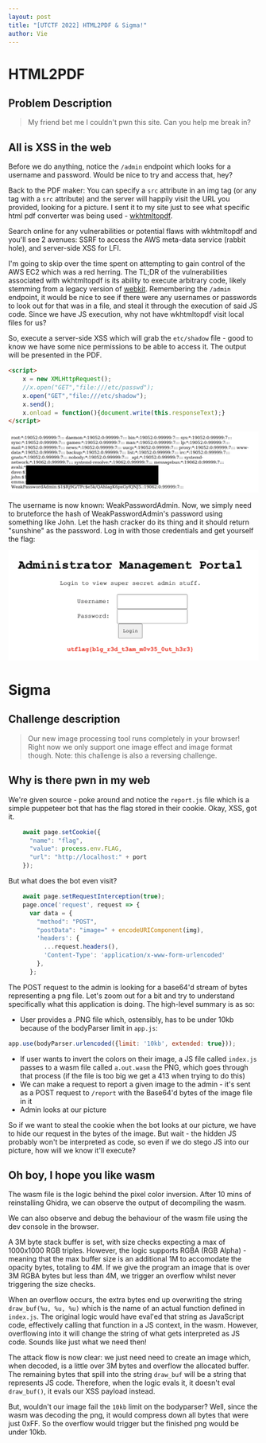 ```yaml
---
layout: post
title: "[UTCTF 2022] HTML2PDF & Sigma!"
author: Vie
---
```


# HTML2PDF

## Problem Description
> My friend bet me I couldn't pwn this site. Can you help me break in?

## All is XSS in the web
Before we do anything, notice the `/admin` endpoint which looks for a username and password. Would be nice to try and access that, hey? 

Back to the PDF maker: You can specify a `src` attribute in an img tag (or any tag with a `src` attribute) and the server will happily visit the URL you provided, looking for a picture. I sent it to my site just to see what specific html pdf converter was being used - [wkhtmltopdf](https://wkhtmltopdf.org/).

Search online for any vulnerabilities or potential flaws with wkhtmltopdf and you'll see 2 avenues: SSRF to access the AWS meta-data service (rabbit hole), and server-side XSS for LFI. 

I'm going to skip over the time spent on attempting to gain control of the AWS EC2 which was a red herring. The TL;DR of the vulnerabilities associated with wkhtmltopdf is its ability to execute arbitrary code, likely stemming from a legacy version of [webkit](https://blogs.gnome.org/mcatanzaro/2016/02/01/on-webkit-security-updates/). Remembering the `/admin` endpoint, it would be nice to see if there were any usernames or passwords to look out for that was in a file, and steal it through the execution of said JS code. Since we have JS execution, why not have wkhtmltopdf visit local files for us? 

So, execute a server-side XSS which will grab the `etc/shadow` file - good to know we have some nice permissions to be able to access it. The output will be presented in the PDF.

```html
<script>
    x = new XMLHttpRequest();
    //x.open("GET","file:///etc/passwd");
    x.open("GET","file:///etc/shadow");
    x.send();
    x.onload = function(){document.write(this.responseText);}
</script>
```

![html2pdf etc/shadow](/assets/images/utctf2022/html2pdf/HTML2PDF_etcshadow.png) 

The username is now known: WeakPasswordAdmin. Now, we simply need to bruteforce the hash of WeakPasswordAdmin's password using something like John. Let the hash cracker do its thing and it should return "sunshine" as the password. Log in with those credentials and get yourself the flag:

![html2pdf flag](/assets/images/utctf2022/html2pdf/HTML2PDF_flag.png) 

# Sigma

## Challenge description

> Our new image processing tool runs completely in your browser! Right now we only support one image effect and image format though. Note: this challenge is also a reversing challenge.

## Why is there pwn in my web

We're given source - poke around and notice the `report.js` file which is a simple puppeteer bot that has the flag stored in their cookie. Okay, XSS, got it. 

```js
    await page.setCookie({
      "name": "flag",
      "value": process.env.FLAG,
      "url": "http://localhost:" + port
    });
```

But what does the bot even visit? 

```js
    await page.setRequestInterception(true);
    page.once('request', request => {
      var data = {
        "method": "POST",
        "postData": "image=" + encodeURIComponent(img),
        'headers': {
          ...request.headers(),
          'Content-Type': 'application/x-www-form-urlencoded'
        },
      };
```

The POST request to the admin is looking for a base64'd stream of bytes representing a png file. Let's zoom out for a bit and try to understand specifically what this application is doing. The high-level summary is as so: 

- User provides a .PNG file which, ostensibly, has to be under 10kb because of the bodyParser limit in `app.js`:

``` js
app.use(bodyParser.urlencoded({limit: '10kb', extended: true}));
```
- If user wants to invert the colors on their image, a JS file called `index.js` passes to a wasm file called `a.out.wasm` the PNG, which goes through that process (if the file is too big we get a 413 when trying to do this)
- We can make a request to report a given image to the admin - it's sent as a POST request to `/report` with the Base64'd bytes of the image file in it
- Admin looks at our picture 

So if we want to steal the cookie when the bot looks at our picture, we have to hide our request in the bytes of the image. But wait - the hidden JS probably won't be interpreted as code, so even if we do stego JS into our picture, how will we know it'll execute? 

## Oh boy, I hope you like wasm

The wasm file is the logic behind the pixel color inversion. After 10 mins of reinstalling Ghidra, we can observe the output of decompiling the wasm.

We can also observe and debug the behaviour of the wasm file using the dev console in the browser.


A 3M byte stack buffer is set, with size checks expecting a max of 1000x1000 RGB triples. However, the logic supports RGBA (RGB Alpha) - meaning that the max buffer size is an additional 1M to accomodate the opacity bytes, totaling to 4M. If we give the program an image that is over 3M RGBA bytes but less than 4M, we trigger an overflow whilst never triggering the size checks.

When an overflow occurs, the extra bytes end up overwriting the string `draw_buf(%u, %u, %u)` which is the name of an actual function defined in `index.js`. The original logic would have eval'ed that string as JavaScript code, effectively calling that function in a JS context, in the wasm. However, overflowing into it will change the string of what gets interpreted as JS code. Sounds like just what we need then!

The attack flow is now clear: we just need need to create an image which, when decoded, is a little over 3M bytes and overflow the allocated buffer. The remaining bytes that spill into the string `draw_buf` will be a string that represents JS code. Therefore, when the logic evals it, it doesn't eval `draw_buf()`, it evals our XSS payload instead. 

But, wouldn't our image fail the `10kb` limit on the bodyparser? Well, since the wasm was decoding the png, it would compress down all bytes that were just 0xFF. So the overflow would trigger but the finished png would be under 10kb. 